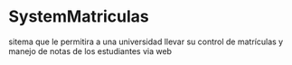 SystemMatriculas
================

sitema que le permitira a una universidad llevar su control de matrículas y manejo de notas de los estudiantes via web